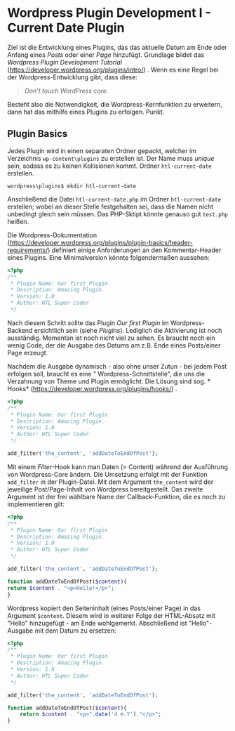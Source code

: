 # Wordpress Plugin Development I - Current Date Plugin

Ziel ist die Entwicklung eines Plugins, das das aktuelle Datum am Ende oder Anfang eines *Posts* oder einer *Page*
hinzufügt. Grundlage bildet das *Wordpress Plugin Development Tutorial* (https://developer.wordpress.org/plugins/intro/)
. Wenn es eine Regel bei der Wordpress-Entwicklung gibt, dass diese:

> *Don’t touch WordPress core.*

Besteht also die Notwendigkeit, die Wordpress-Kernfunktion zu erweitern, dann hat das mithilfe eines Plugins zu
erfolgen. Punkt.

## Plugin Basics

Jedes Plugin wird in einen separaten Ordner gepackt, welcher im Verzeichnis `wp-content\plugins` zu erstellen ist. Der
Name muss *unique* sein, sodass es zu keinen Kollisionen kommt. Ordner `htl-current-date` erstellen.

```shell
wordpress\plugins$ mkdir htl-current-date
```

Anschließend die Datei `htl-current-date.php` im Ordner `htl-current-date` erstellen; wobei an dieser Stelle
festgehalten sei, dass die Namen nicht unbedingt gleich sein müssen. Das PHP-Sktipt könnte genauso gut `test.php`
heißen.

Die Wordpress-Dokumentation (https://developer.wordpress.org/plugins/plugin-basics/header-requirements/) definiert
einige Anforderungen an den Kommentar-Header eines Plugins. Eine Minimalversion könnte folgendermaßen aussehen:

````php
<?php
/**
 * Plugin Name: Our first Plugin
 * Description: Amazing Plugin.
 * Version: 1.0
 * Author: HTL Super Coder
 */
````

Nach diesem Schritt sollte das Plugin *Our first Plugin* im Wordpress-Backend ersichtlich sein (siehe *Plugins*).
Lediglich die Aktivierung ist noch ausständig. Momentan ist noch nicht viel zu sehen. Es braucht noch ein wenig Code,
der die Ausgabe des Datums am z.B. Ende eines Posts/einer Page erzeugt.

Nachdem die Ausgabe dynamisch - also ohne unser Zutun - bei jedem Post erfolgen soll, braucht es eine "
Wordpress-Schnittstelle", die uns die Verzahnung von Theme und Plugin ermöglicht. Die Lösung sind sog. *
Hooks* (https://developer.wordpress.org/plugins/hooks/)
.

````php
<?php
/**
 * Plugin Name: Our first Plugin
 * Description: Amazing Plugin.
 * Version: 1.0
 * Author: HTL Super Coder
 */

add_filter('the_content', 'addDateToEndOfPost');
````

Mit einem *Filter*-Hook kann man Daten (= Content) während der Ausführung von Wordpress-Core ändern. Die Umsetzung
erfolgt mit der Funktion `add_filter` in der Plugin-Datei. Mit dem Argument `the_content` wird der jeweilige
Post/Page-Inhalt von Wordpress bereitgestellt. Das zweite Argument ist der frei wählbare Name der Callback-Funktion, die
es noch zu implementieren gilt:

```php
<?php
/**
 * Plugin Name: Our first Plugin
 * Description: Amazing Plugin.
 * Version: 1.0
 * Author: HTL Super Coder
 */

add_filter('the_content', 'addDateToEndOfPost');

function addDateToEndOfPost($content){
return $content . "<p>Hello!</p>";
}
```

Wordpress kopiert den Seiteninhalt (eines Posts/einer Page) in das Argument `$content`. Diesem wird in weiterer Folge
der HTML-Absatz mit "Hello" hinzugefügt - am Ende wohlgemerkt. Abschließend ist "Hello"-Ausgabe mit dem Datum zu
ersetzen:

```php
<?php
/**
 * Plugin Name: Our first Plugin
 * Description: Amazing Plugin.
 * Version: 1.0
 * Author: HTL Super Coder
 */

add_filter('the_content', 'addDateToEndOfPost');

function addDateToEndOfPost($content){
    return $content . "<p>".date('d.m.Y')."</p>";
}
```
